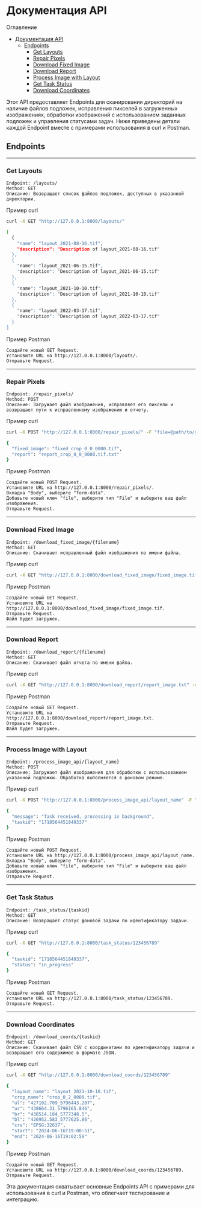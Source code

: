 # Документация API

Оглавление

- [Документация API](#документация-api)
  - [Endpoints](#endpoints)
    - [Get Layouts](#get-layouts)
    - [Repair Pixels](#repair-pixels)
    - [Download Fixed Image](#download-fixed-image)
    - [Download Report](#download-report)
    - [Process Image with Layout](#process-image-with-layout)
    - [Get Task Status](#get-task-status)
    - [Download Coordinates](#download-coordinates)


Этот API предоставляет Endpoints для сканирования директорий на наличие файлов подложек, исправления пикселей в загруженных изображениях, обработки изображений с использованием заданных подложек и управления статусами задач. Ниже приведены детали каждой Endpoint вместе с примерами использования в curl и Postman.

## Endpoints

---
### Get Layouts

    Endpoint: /layouts/
    Method: GET
    Описание: Возвращает список файлов подложек, доступных в указанной директории.

Пример curl

```sh
curl -X GET "http://127.0.0.1:8000/layouts/"

[
  {
    "name": "layout_2021-08-16.tif",
    "description": "Description of layout_2021-08-16.tif"
  },
  {
    "name": "layout_2021-06-15.tif",
    "description": "Description of layout_2021-06-15.tif"
  },
  {
    "name": "layout_2021-10-10.tif",
    "description": "Description of layout_2021-10-10.tif"
  },
  {
    "name": "layout_2022-03-17.tif",
    "description": "Description of layout_2022-03-17.tif"
  }
]
```

Пример Postman

    Создайте новый GET Request.
    Установите URL на http://127.0.0.1:8000/layouts/.
    Отправьте Request.

---
### Repair Pixels

    Endpoint: /repair_pixels/
    Method: POST
    Описание: Загружает файл изображения, исправляет его пиксели и возвращает пути к исправленному изображению и отчету.

Пример curl

```sh
curl -X POST "http://127.0.0.1:8000/repair_pixels/" -F "file=@path/to/your/crop_0_0_0000.tif"

{
  "fixed_image": "fixed_crop_0_0_0000.tif",
  "report": "report_crop_0_0_0000.tif.txt"
}
```

Пример Postman

    Создайте новый POST Request.
    Установите URL на http://127.0.0.1:8000/repair_pixels/.
    Вкладка "Body", выберите "form-data".
    Добавьте новый ключ "file", выберите тип "File" и выберите ваш файл изображения.
    Отправьте Request.

---
### Download Fixed Image

    Endpoint: /download_fixed_image/{filename}
    Method: GET
    Описание: Скачивает исправленный файл изображения по имени файла.

Пример curl

```sh
curl -X GET "http://127.0.0.1:8000/download_fixed_image/fixed_image.tif" -o fixed_image.tif
```

Пример Postman

    Создайте новый GET Request.
    Установите URL на http://127.0.0.1:8000/download_fixed_image/fixed_image.tif.
    Отправьте Request.
    Файл будет загружен.

---
### Download Report

    Endpoint: /download_report/{filename}
    Method: GET
    Описание: Скачивает файл отчета по имени файла.

Пример curl

```sh
curl -X GET "http://127.0.0.1:8000/download_report/report_image.txt" -o report_image.txt
```

Пример Postman

    Создайте новый GET Request.
    Установите URL на http://127.0.0.1:8000/download_report/report_image.txt.
    Отправьте Request.
    Файл будет загружен.

---
### Process Image with Layout

    Endpoint: /process_image_api/{layout_name}
    Method: POST
    Описание: Загружает файл изображения для обработки с использованием указанной подложки. Обработка выполняется в фоновом режиме.

Пример curl

```sh
curl -X POST "http://127.0.0.1:8000/process_image_api/layout_name" -F "file=@path/to/your/image.tif"

{
  "message": "Task received, processing in background",
  "taskid": "1718564451849337"
}
```

Пример Postman

    Создайте новый POST Request.
    Установите URL на http://127.0.0.1:8000/process_image_api/layout_name.
    Вкладка "Body", выберите "form-data".
    Добавьте новый ключ "file", выберите тип "File" и выберите ваш файл изображения.
    Отправьте Request.

---
### Get Task Status

    Endpoint: /task_status/{taskid}
    Method: GET
    Описание: Возвращает статус фоновой задачи по идентификатору задачи.

Пример curl

```sh
curl -X GET "http://127.0.0.1:8000/task_status/123456789"

{
  "taskid": "1718564451849337",
  "status": "in_progress"
}
```

Пример Postman

    Создайте новый GET Request.
    Установите URL на http://127.0.0.1:8000/task_status/123456789.
    Отправьте Request.

---
### Download Coordinates

    Endpoint: /download_coords/{taskid}
    Method: GET
    Описание: Скачивает файл CSV с координатами по идентификатору задачи и возвращает его содержимое в формате JSON.

Пример curl

```sh
curl -X GET "http://127.0.0.1:8000/download_coords/123456789"

{
  "layout_name": "layout_2021-10-10.tif",
  "crop_name": "crop_0_2_0000.tif",
  "ul": "427102.709_5796443.207",
  "ur": "438664.31_5796165.846",
  "br": "438514.184_5777348.5",
  "bl": "426952.583_5777625.86",
  "crs": "EPSG:32637",
  "start": "2024-06-16T19:00:51",
  "end": "2024-06-16T19:02:59"
}
```

Пример Postman

    Создайте новый GET Request.
    Установите URL на http://127.0.0.1:8000/download_coords/123456789.
    Отправьте Request.

Эта документация охватывает основные Endpoints API с примерами для использования в curl и Postman, что облегчает тестирование и интеграцию.